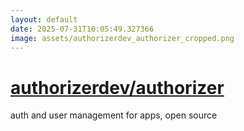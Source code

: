 ```yaml
---
layout: default
date: 2025-07-31T10:05:49.327366
image: assets/authorizerdev_authorizer_cropped.png
---
```


# [authorizerdev/authorizer](https://github.com/authorizerdev/authorizer)

auth and user management for apps, open source

